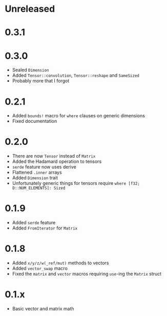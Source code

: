 <!-- updated by cargo-release -->

# Unreleased

# 0.3.1

# 0.3.0
- Sealed `Dimension`
- Added `Tensor::convolution`, `Tensor::reshape` and `SameSized`
- Probably more that I forgot

# 0.2.1
- Added `bounds!` macro for `where` clauses on generic dimensions
- Fixed documentation

# 0.2.0
- There are now `Tensor` instead of `Matrix`
- Added the Hadamard operation to tensors
- `serde` feature now uses derive
- Flattened `.inner` arrays
- Added `Dimension` trait
- Unfortunately generic things for tensors require `where [f32; D::NUM_ELEMENTS]: Sized`

# 0.1.9
- Added `serde` feature
- Added `FromIterator` for `Matrix`

# 0.1.8
- Added `x/y/z/w(_ref/mut)` methods to vectors
- Added `vector_swap` macro
- Fixed the `matrix` and `vector` macros requiring `use`-ing the `Matrix` struct

# 0.1.x
- Basic vector and matrix math
